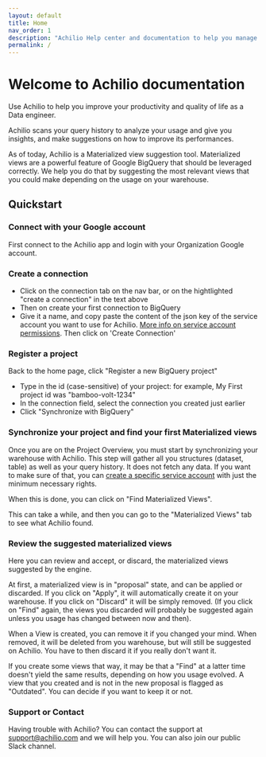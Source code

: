 ```yaml
---
layout: default
title: Home
nav_order: 1
description: "Achilio Help center and documentation to help you manage your BigQuery with us."
permalink: /
---
```


<script>
  !function(){var analytics=window.analytics=window.analytics||[];if(!analytics.initialize)if(analytics.invoked)window.console&&console.error&&console.error("Segment snippet included twice.");else{analytics.invoked=!0;analytics.methods=["trackSubmit","trackClick","trackLink","trackForm","pageview","identify","reset","group","track","ready","alias","debug","page","once","off","on","addSourceMiddleware","addIntegrationMiddleware","setAnonymousId","addDestinationMiddleware"];analytics.factory=function(e){return function(){var t=Array.prototype.slice.call(arguments);t.unshift(e);analytics.push(t);return analytics}};for(var e=0;e<analytics.methods.length;e++){var key=analytics.methods[e];analytics[key]=analytics.factory(key)}analytics.load=function(key,e){var t=document.createElement("script");t.type="text/javascript";t.async=!0;t.src="https://cdn.segment.com/analytics.js/v1/" + key + "/analytics.min.js";var n=document.getElementsByTagName("script")[0];n.parentNode.insertBefore(t,n);analytics._loadOptions=e};analytics._writeKey="MNNlx43X9FU4JAC1tGMc89Rw99HvVcsQ";;analytics.SNIPPET_VERSION="4.15.3";
  analytics.load("MNNlx43X9FU4JAC1tGMc89Rw99HvVcsQ");
  analytics.page();
  }}();
</script>

<!-- # Home
Not working

## Table of contents

{: .no_toc .text-delta }

1. TOC
   {:toc} -->

# Welcome to Achilio documentation

Use Achilio to help you improve your productivity and quality of life as a Data engineer.

Achilio scans your query history to analyze your usage and give you insights, and make suggestions on how to improve its performances.

As of today, Achilio is a Materialized view suggestion tool. Materialized views are a powerful feature of Google BigQuery that should be leveraged correctly. We help you do that by suggesting the most relevant views that you could make depending on the usage on your warehouse.

## Quickstart

### Connect with your Google account

First connect to the Achilio app and login with your Organization Google account.

### Create a connection

-   Click on the connection tab on the nav bar, or on the hightlighted "create a connection" in the text above
-   Then on create your first connection to BigQuery
-   Give it a name, and copy paste the content of the json key of the service account you want to use for Achilio. [More info on service account permissions](google-service-account). Then click on 'Create Connection'

<!-- [Link](url) and ![Image](src) -->

### Register a project

Back to the home page, click "Register a new BigQuery project"

-   Type in the id (case-sensitive) of your project: for example, My First project id was "bamboo-volt-1234"
-   In the connection field, select the connection you created just earlier
-   Click "Synchronize with BigQuery"

### Synchronize your project and find your first Materialized views

Once you are on the Project Overview, you must start by synchronizing your warehouse with Achilio. This step will gather all you structures (dataset, table) as well as your query history. It does not fetch any data. If you want to make sure of that, you can [create a specific service account](google-service-account#detailed-role) with just the minimum necessary rights.

When this is done, you can click on "Find Materialized Views".

This can take a while, and then you can go to the "Materialized Views" tab to see what Achilio found.

### Review the suggested materialized views

Here you can review and accept, or discard, the materialized views suggested by the engine.

At first, a materialized view is in "proposal" state, and can be applied or discarded. If you click on "Apply", it will automatically create it on your warehouse.
If you click on "Discard" it will be simply removed. (If you click on "Find" again, the views you discarded will probably be suggested again unless you usage has changed between now and then).

When a View is created, you can remove it if you changed your mind. When removed, it will be deleted from you warehouse, but will still be suggested on Achilio. You have to then discard it if you really don't want it.

If you create some views that way, it may be that a "Find" at a latter time doesn't yield the same results, depending on how you usage evolved.
A view that you created and is not in the new proposal is flagged as "Outdated". You can decide if you want to keep it or not.

### Support or Contact

Having trouble with Achilio? You can contact the support at support@achilio.com and we will help you. You can also join our public Slack channel.
